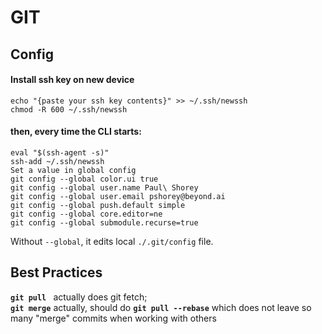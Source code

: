 # GIT       
       
## Config       
#### Install ssh key on new device       
```       
echo "{paste your ssh key contents}" >> ~/.ssh/newssh       
chmod -R 600 ~/.ssh/newssh       
```       
       
#### then, every time the CLI starts:       
```       
eval "$(ssh-agent -s)"       
ssh-add ~/.ssh/newssh       
Set a value in global config       
git config --global color.ui true       
git config --global user.name Paul\ Shorey       
git config --global user.email pshorey@beyond.ai       
git config --global push.default simple       
git config --global core.editor=ne       
git config --global submodule.recurse=true       
```       
Without `--global`, it edits local `./.git/config` file.       
       
       
## Best Practices       
**`git pull `** actually does git fetch;       
**`git merge`** actually, should do **`git pull --rebase`** which does not leave so many "merge" commits when working with others       
       
​